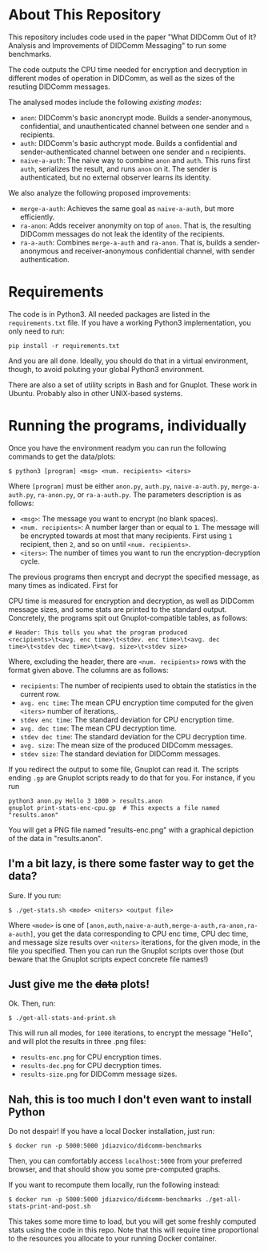 # About This Repository

This repository includes code used in the paper "What DIDComm Out of It? 
Analysis and Improvements of DIDComm Messaging" to run some benchmarks.

The code outputs the CPU time needed for encryption and decryption in
different modes of operation in DIDComm, as well as the sizes of the
resutling DIDComm messages.

The analysed modes include the following *existing modes*:
- `anon`: DIDComm's basic anoncrypt mode. Builds a sender-anonymous, 
confidential, and unauthenticated channel between one sender and `n` recipients.
- `auth`: DIDComm's basic authcrypt mode. Builds a confidential and
sender-authenticated channel between one sender and `n` recipients.
- `naive-a-auth`: The naive way to combine `anon` and `auth`. This runs
first `auth`, serializes the result, and runs `anon` on it. The sender 
is authenticated, but no external observer learns its identity.

We also analyze the following proposed improvements:
- `merge-a-auth`: Achieves the same goal as  `naive-a-auth`, but more
efficiently.
- `ra-anon`: Adds receiver anonymity on top of `anon`. That is, the resulting
DIDComm messages do not leak the identity of the recipients.
- `ra-a-auth`: Combines `merge-a-auth` and `ra-anon`. That is, builds a 
sender-anonymous and receiver-anonymous confidential channel, with sender
authentication.

# Requirements

The code is in Python3. All needed packages are listed in the `requirements.txt`
file. If you have a working Python3 implementation, you only need to run:

```
pip install -r requirements.txt
```

And you are all done. Ideally, you should do that in a virtual environment, 
though, to avoid poluting  your global Python3 environment. 

There are also a set of utility scripts in Bash and for Gnuplot. These work
in Ubuntu. Probably also in other UNIX-based systems.

# Running the programs, individually

Once you have the environment readym you can run the following commands to get
the data/plots:

```
$ python3 [program] <msg> <num. recipients> <iters>
```

Where `[program]` must be either `anon.py`, `auth.py`, `naive-a-auth.py`, 
`merge-a-auth.py`, `ra-anon.py`, or `ra-a-auth.py`. The parameters description
is as follows:

- `<msg>`: The message you want to encrypt (no blank spaces).
- `<num. recipients>`: A number larger than or equal to `1`. The message will be
encrypted towards at most that many recipients. First using `1` recipient, then
`2`, and so on until `<num. recipients>`.
- `<iters>`: The number of times you want to run the encryption-decryption 
cycle.

The previous programs then encrypt and decrypt the specified message, as many 
times as indicated. First for 

CPU time is measured for encryption and decryption, as well
as DIDComm message sizes, and some stats are printed to the standard output.
Concretely, the programs spit out Gnuplot-compatible tables, as follows:

```
# Header: This tells you what the program produced
<recipients>\t<avg. enc time>\t<stdev. enc time>\t<avg. dec time>\t<stdev dec time>\t<avg. size>\t<stdev size>
```

Where, excluding the header, there are `<num. recipients>` rows with the format
given above. The columns are as follows:

- `recipients`: The number of recipients used to obtain the statistics in the 
current row.
- `avg. enc time`: The mean CPU encryption time computed for the given `<iters>`
number of iterations,.
- `stdev enc time`: The standard deviation for CPU encryption time.
- `avg. dec time`: The mean CPU decryption time.
- `stdev dec time`: The standard deviation for the CPU decryption time.
- `avg. size`: The mean size of the produced DIDComm messages.
- `stdev size`: The standard deviation for DIDComm messages.

If you redirect the output to some file, Gnuplot can read it. The scripts ending
`.gp` are Gnuplot scripts ready to do that for you. For instance, if you run

```
python3 anon.py Hello 3 1000 > results.anon
gnuplot print-stats-enc-cpu.gp  # This expects a file named "results.anon"
```

You will get a PNG file named "results-enc.png" with a graphical depiction of 
the data in "results.anon".

## I'm a bit lazy, is there some faster way to get the data?

Sure. If you run:

```
$ ./get-stats.sh <mode> <niters> <output file>
```

Where `<mode>` is one of `[anon,auth,naive-a-auth,merge-a-auth,ra-anon,ra-a-auth]`, 
you get the data corresponding to CPU enc time, CPU dec time, and message size 
results over `<niters>` iterations, for the given mode, in the file you specified.
Then you can run the Gnuplot scripts over those (but beware that the Gnuplot
scripts expect concrete file names!)

## Just give me the ~~data~~ plots!

Ok. Then, run:

```
$ ./get-all-stats-and-print.sh
```

This will run all modes, for `1000` iterations, to encrypt the message "Hello", 
and will plot the results in three .png files:

- `results-enc.png` for CPU encryption times.
- `results-dec.png` for CPU decryption times.
- `results-size.png` for DIDComm message sizes.

## Nah, this is too much I don't even want to install Python

Do not despair! If you have a local Docker installation, just run:

```
$ docker run -p 5000:5000 jdiazvico/didcomm-benchmarks
```

Then, you can comfortably access `localhost:5000` from your preferred browser,
and that should show you some pre-computed graphs.

If you want to recompute them locally, run the following instead:

```
$ docker run -p 5000:5000 jdiazvico/didcomm-benchmarks ./get-all-stats-print-and-post.sh
```

This takes some more time to load, but you will get some freshly computed stats
using the code in this repo. Note that this will require time proportional to 
the resources you allocate to your running Docker container.
